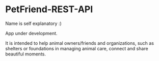 # PetFriend-REST-API
Name is self explanatory :)

App under development. 

It is intended to help animal owners/friends and organizations, such as shelters or foundations in managing animal care, connect and share beautiful moments.